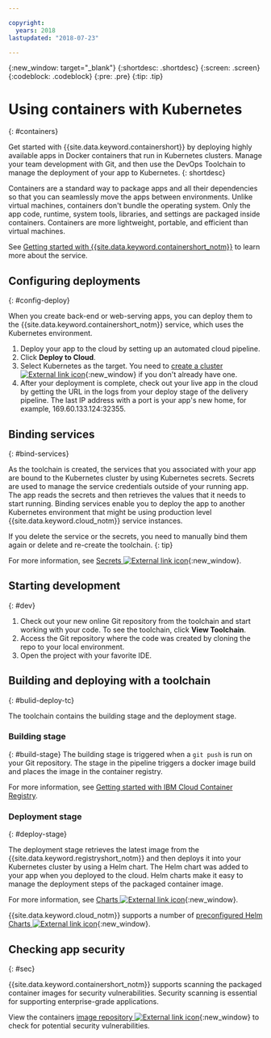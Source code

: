 ```yaml
---

copyright:
  years: 2018
lastupdated: "2018-07-23"

---
```

{:new_window: target="_blank"}
{:shortdesc: .shortdesc}
{:screen: .screen}
{:codeblock: .codeblock}
{:pre: .pre}
{:tip: .tip}

# Using containers with Kubernetes
{: #containers}

Get started with {{site.data.keyword.containershort}} by deploying highly available apps in Docker containers that run in Kubernetes clusters. Manage your team development with Git, and then use the DevOps Toolchain to manage the deployment of your app to Kubernetes.
{: shortdesc}

Containers are a standard way to package apps and all their dependencies so that you can seamlessly move the apps between environments. Unlike virtual machines, containers don't bundle the operating system. Only the app code, runtime, system tools, libraries, and settings are packaged inside containers. Containers are more lightweight, portable, and efficient than virtual machines.

See [Getting started with {{site.data.keyword.containershort_notm}}](/docs/containers/container_index.html#container_index) to learn more about the service.

## Configuring deployments
{: #config-deploy}

When you create back-end or web-serving apps, you can deploy them to the {{site.data.keyword.containershort_notm}} service, which uses the Kubernetes environment.

1. Deploy your app to the cloud by setting up an automated cloud pipeline.
2. Click **Deploy to Cloud**.
3. Select Kubernetes as the target. You need to [create a cluster ![External link icon](../../icons/launch-glyph.svg "External link icon")](https://{DomainName}/containers-kubernetes/catalog/cluster/create){:new_window} if you don't already have one.
4. After your deployment is complete, check out your live app in the cloud by getting the URL in the logs from your deploy stage of the delivery pipeline. The last IP address with a port is your app's new home, for example, 169.60.133.124:32355.

## Binding services
{: #bind-services}

As the toolchain is created, the services that you associated with your app are bound to the Kubernetes cluster by using Kubernetes secrets. Secrets are used to manage the service credentials outside of your running app. The app reads the secrets and then retrieves the values that it needs to start running. Binding services enable you to deploy the app to another Kubernetes environment that might be using production level {{site.data.keyword.cloud_notm}} service instances.

If you delete the service or the secrets, you need to manually bind them again or delete and re-create the toolchain.
{: tip}

For more information, see [Secrets ![External link icon](../../icons/launch-glyph.svg "External link icon")](https://kubernetes.io/docs/concepts/configuration/secret/){:new_window}.

## Starting development
{: #dev}

1. Check out your new online Git repository from the toolchain and start working with your code. To see the toolchain, click **View Toolchain**.
2. Access the Git repository where the code was created by cloning the repo to your local environment.
3. Open the project with your favorite IDE.

## Building and deploying with a toolchain
{: #bulid-deploy-tc}

The toolchain contains the building stage and the deployment stage.

### Building stage
{: #build-stage}
The building stage is triggered when a `git push` is run on your Git repository. The stage in the pipeline triggers a docker image build and places the image in the container registry.

For more information, see [Getting started with IBM Cloud Container Registry](/docs/services/Registry/index.html#index).

### Deployment stage
{: #deploy-stage}

The deployment stage retrieves the latest image from the {{site.data.keyword.registryshort_notm}} and then deploys it into your Kubernetes cluster by using a Helm chart. The Helm chart was added to your app when you deployed to the cloud. Helm charts make it easy to manage the deployment steps of the packaged container image.

For more information, see [Charts ![External link icon](../../icons/launch-glyph.svg "External link icon")](https://docs.helm.sh/developing_charts/){:new_window}.

{{site.data.keyword.cloud_notm}} supports a number of [preconfigured Helm Charts ![External link icon](../../icons/launch-glyph.svg "External link icon")](https://{DomainName}/containers-kubernetes/solutions/helm-charts){:new_window}.

## Checking app security
{: #sec}

{{site.data.keyword.containershort_notm}} supports scanning the packaged container images for security vulnerabilities. Security scanning is essential for supporting enterprise-grade applications.

View the containers [image repository ![External link icon](../../icons/launch-glyph.svg "External link icon")](https://{DomainName}/containers-kubernetes/registry/private){:new_window} to check for potential security vulnerabilities.
